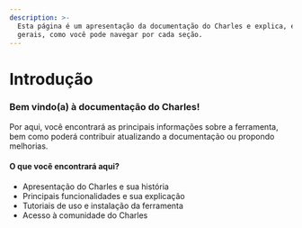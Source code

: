 ```yaml
---
description: >-
  Esta página é um apresentação da documentação do Charles e explica, em linhas
  gerais, como você pode navegar por cada seção.
---
```


# Introdução

### Bem vindo\(a\) à documentação do Charles! 

Por aqui, você encontrará as principais informações sobre a ferramenta, bem como poderá contribuir atualizando a documentação ou propondo melhorias. 

#### O que você encontrará aqui?  

* Apresentação do Charles e sua história
* Principais funcionalidades e sua explicação 
* Tutoriais de uso e instalação da ferramenta 
* Acesso à comunidade do Charles  



